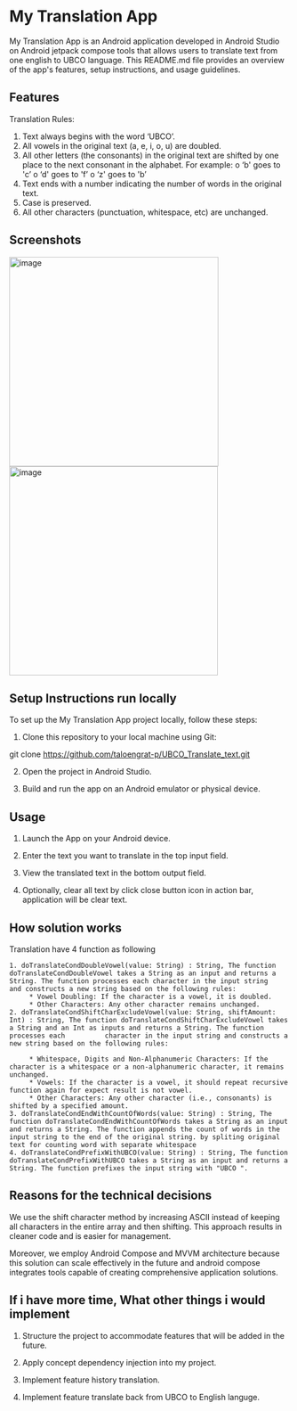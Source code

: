 # My Translation App

My Translation App is an Android application developed in Android Studio on Android jetpack compose tools that allows users to translate text from one english to UBCO language. This README.md file provides an overview of the app's features, setup instructions, and usage guidelines.

## Features

Translation Rules:
1. Text always begins with the word ‘UBCO’.
2. All vowels in the original text (a, e, i, o, u) are doubled.
3. All other letters (the consonants) in the original text are shifted by one place to
the next consonant in the alphabet. For example:
o ‘b' goes to 'c’
o ‘d' goes to 'f’
o ‘z' goes to 'b’
4. Text ends with a number indicating the number of words in the original text.
5. Case is preserved.
6. All other characters (punctuation, whitespace, etc) are unchanged.

## Screenshots

<img width="376" alt="image" src="https://github.com/taloengrat-p/UBCO_Translate_text/assets/116055866/f9c0af69-6fc4-4799-9208-8de228986226">
<img width="375" alt="image" src="https://github.com/taloengrat-p/UBCO_Translate_text/assets/116055866/9d1d73a0-e126-47c1-9dca-40e47ddf08ba">


## Setup Instructions run locally

To set up the My Translation App project locally, follow these steps:

1. Clone this repository to your local machine using Git:

git clone https://github.com/taloengrat-p/UBCO_Translate_text.git

2. Open the project in Android Studio.

3. Build and run the app on an Android emulator or physical device.

## Usage

1. Launch the App on your Android device.

2. Enter the text you want to translate in the top input field.

3. View the translated text in the bottom output field.

7. Optionally, clear all text by click close button icon in action bar, application will be clear text.
   

## How solution works

Translation have 4 function as following

    1. doTranslateCondDoubleVowel(value: String) : String, The function doTranslateCondDoubleVowel takes a String as an input and returns a String. The function processes each character in the input string         and constructs a new string based on the following rules:
         * Vowel Doubling: If the character is a vowel, it is doubled.
         * Other Characters: Any other character remains unchanged.
    2. doTranslateCondShiftCharExcludeVowel(value: String, shiftAmount: Int) : String, The function doTranslateCondShiftCharExcludeVowel takes a String and an Int as inputs and returns a String. The function processes each          character in the input string and constructs a new string based on the following rules:

         * Whitespace, Digits and Non-Alphanumeric Characters: If the character is a whitespace or a non-alphanumeric character, it remains unchanged.
         * Vowels: If the character is a vowel, it should repeat recursive function again for expect result is not vowel.
         * Other Characters: Any other character (i.e., consonants) is shifted by a specified amount.
    3. doTranslateCondEndWithCountOfWords(value: String) : String, The function doTranslateCondEndWithCountOfWords takes a String as an input and returns a String. The function appends the count of words in the input string to the end of the original string. by spliting original text for counting word with separate whitespace
    4. doTranslateCondPrefixWithUBCO(value: String) : String, The function doTranslateCondPrefixWithUBCO takes a String as an input and returns a String. The function prefixes the input string with "UBCO ".

   
## Reasons for the technical decisions
   
   We use the shift character method by increasing ASCII instead of keeping all characters in the entire array and then shifting. This approach results in cleaner code and is easier for management.

Moreover, we employ Android Compose and MVVM architecture because this solution can scale effectively in the future and android compose integrates tools capable of creating comprehensive application solutions.  


## If i have more time, What other things i would implement

1. Structure the project to accommodate features that will be added in the future.

2. Apply concept dependency injection into my project.

3. Implement feature history translation.

4. Implement feature translate back from UBCO to English languge.

